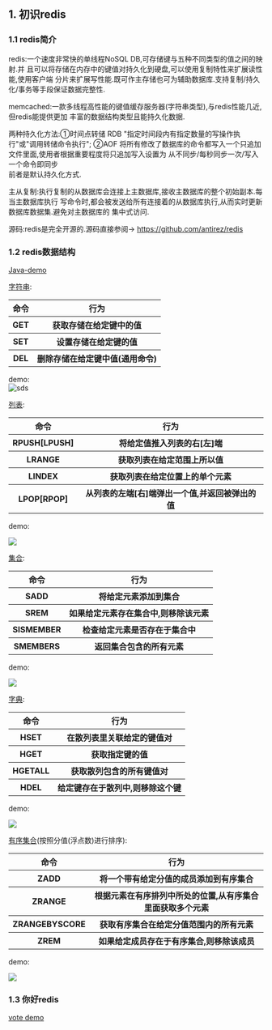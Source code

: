 ## 1. 初识redis

### 1.1 redis简介
redis:一个速度非常快的单线程NoSQL DB,可存储键与五种不同类型的值之间的映射.并
且可以将存储在内存中的键值对持久化到硬盘,可以使用复制特性来扩展读性能,使用客户端
分片来扩展写性能.既可作主存储也可为辅助数据库.支持复制/持久化/事务等手段保证数据完整性.  

memcached:一款多线程高性能的键值缓存服务器(字符串类型),与redis性能几近,但redis能提供更加
丰富的数据结构类型且能持久化数据.  

两种持久化方法:①时间点转储 RDB "指定时间段内有指定数量的写操作执行"或"调用转储命令执行";
②AOF 将所有修改了数据库的命令都写入一个只追加文件里面,使用者根据重要程度将只追加写入设置为
从不同步/每秒同步一次/写入一个命令即同步  
前者是默认持久化方式.  

主从复制:执行复制的从数据库会连接上主数据库,接收主数据库的整个初始副本.每当主数据库执行
写命令时,都会被发送给所有连接着的从数据库执行,从而实时更新数据库数据集.避免对主数据库的
集中式访问.   

源码:redis是完全开源的.源码直接参阅-> https://github.com/antirez/redis

### 1.2 redis数据结构
[Java-demo](https://github.com/MelloChan/redis-in-action/tree/master/src/main/java/ch00)  

[字符串](https://github.com/MelloChan/redis-in-action/blob/master/content/sds.md):    

<table>
<tr>
	<th>命令</th>
	<th>行为</th>
</tr>
<tr>
	<th>GET</th>
	<th>获取存储在给定键中的值</th>
</tr>

<tr>
	<th>SET</th>
	<th>设置存储在给定键的值</th>
</tr>

<tr>
	<th>DEL</th>
	<th>删除存储在给定键中值(通用命令)</th>
</tr>
</table>  

demo:  
![sds](https://raw.githubusercontent.com/MelloChan/redis-in-action/master/images/string.png)  
  
[列表](https://github.com/MelloChan/redis-in-action/blob/master/content/list.md):  
<table>
<tr>
	<th>命令</th>
	<th>行为</th>
</tr>
<tr>
	<th>RPUSH[LPUSH]</th>
	<th>将给定值推入列表的右[左]端</th>
</tr>
<tr>
	<th>LRANGE</th>
	<th>获取列表在给定范围上所以值</th>
</tr>
<tr>
	<th>LINDEX</th>
	<th>获取列表在给定位置上的单个元素</th>
</tr>
<tr>
    <th>LPOP[RPOP]</th>
    <th>从列表的左端[右]端弹出一个值,并返回被弹出的值</th>
</tr>
</table>
demo:
  
![](https://raw.githubusercontent.com/MelloChan/redis-in-action/master/images/list.png)

[集合](https://github.com/MelloChan/redis-in-action/blob/master/content/set.md):
<table>
<tr>
	<th>命令</th>
	<th>行为</th>
</tr>
<tr>
	<th>SADD</th>
	<th>将给定元素添加到集合</th>
</tr>
<tr>
	<th>SREM</th>
	<th>如果给定元素存在集合中,则移除该元素</th>
</tr>
<tr>
	<th>SISMEMBER</th>
	<th>检查给定元素是否存在于集合中</th>
</tr>
<tr>
    <th>SMEMBERS</th>
    <th>返回集合包含的所有元素</th>
</tr>
</table>
 demo:
 
 ![](https://raw.githubusercontent.com/MelloChan/redis-in-action/master/images/set.png)
 
 [字典](https://github.com/MelloChan/redis-in-action/blob/master/content/hash.md):
<table>
<tr>
	<th>命令</th>
	<th>行为</th>
</tr>
<tr>
	<th>HSET</th>
	<th>在散列表里关联给定的键值对</th>
</tr>

<tr>
	<th>HGET</th>
	<th>获取指定键的值</th>
</tr>
<tr>
	<th>HGETALL</th>
    <th>获取散列包含的所有键值对</th>
</tr>
<tr>
    <th>HDEL</th>
    <th>给定键存在于散列中,则移除这个键</th>
</tr>
</table>
demo:  

![](https://raw.githubusercontent.com/MelloChan/redis-in-action/master/images/hash.png)

[有序集合](https://github.com/MelloChan/redis-in-action/blob/master/content/zset.md)(按照分值(浮点数)进行排序):
<table>
<tr>
	<th>命令</th>
	<th>行为</th>
</tr>
<tr>
	<th>ZADD</th>
	<th>将一个带有给定分值的成员添加到有序集合</th>
</tr>
<tr>
    <th>ZRANGE</th>
	<th>根据元素在有序排列中所处的位置,从有序集合里面获取多个元素</th>
</tr>
<tr>
	<th>ZRANGEBYSCORE</th>
	<th>获取有序集合在给定分值范围内的所有元素</th>
</tr>
<tr>
    <th>ZREM</th>
    <th>如果给定成员存在于有序集合,则移除该成员</th>
</tr>
</table>

demo:  
  
![](https://raw.githubusercontent.com/MelloChan/redis-in-action/master/images/zset.png)

### 1.3 你好redis

<a href="https://github.com/MelloChan/redis-in-action/blob/master/src/main/java/ch01/VoteServer.java">vote demo<a/>  